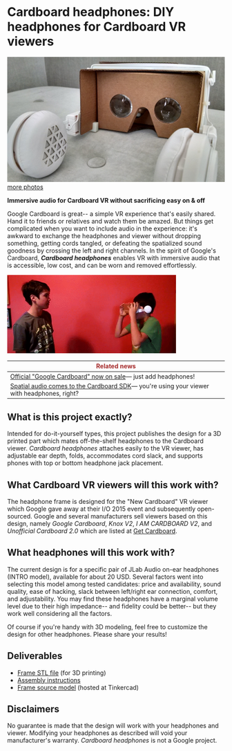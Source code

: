 # Cardboard headphones:  DIY headphones for Cardboard VR viewers

[![Cardboard VR headphones](gallery_cover.jpg) more photos](https://goo.gl/photos/ggecJdJPGQ1fHz2C6 "Go to photo gallery")

**Immersive audio for Cardboard VR without sacrificing easy on & off**

Google Cardboard is great-- a simple VR experience that's easily shared.  Hand it to friends or relatives and watch them be amazed.  But things get complicated when you want to include audio in the experience:  it's awkward to exchange the headphones and viewer without dropping something, getting cords tangled, or defeating the spatialized sound goodness by crossing the left and right channels.  In the spirit of Google's Cardboard, **_Cardboard headphones_** enables VR with immersive audio that is accessible, low cost, and can be worn and removed effortlessly.

![Handoff animation](handoff.gif)

|<span style="color: brown">Related news</span>
|------------
|[Official "Google Cardboard" now on sale](https://store.google.com/product/google_cardboard?utm_source=google-cardboard)— just add headphones!
|[Spatial audio comes to the Cardboard SDK](http://googledevelopers.blogspot.com/2016/01/spatial-audio-comes-to-cardboard-sdk.html)— you're using your viewer with headphones, right?

## What is this project exactly?

Intended for do-it-yourself types, this project publishes the design for a 3D printed part which mates off-the-shelf headphones to the Cardboard viewer.  *Cardboard headphones* attaches easily to the VR viewer, has adjustable ear depth, folds, accommodates cord slack, and supports phones with top or bottom headphone jack placement.

## What Cardboard VR viewers will this work with?

The headphone frame is designed for the "New Cardboard" VR viewer which Google gave away at their I/O 2015 event and subsequently open-sourced.  Google and several manufacturers sell viewers based on this design, namely _Google Cardboard_, _Knox V2_, _I AM CARDBOARD V2_, and _Unofficial Cardboard 2.0_ which are listed at [Get Cardboard](https://www.google.com/get/cardboard/get-cardboard/).

## What headphones will this work with?

The current design is for a specific pair of JLab Audio on-ear headphones (INTRO model), available for about 20 USD.  Several factors went into selecting this model among tested candidates:  price and availability, sound quality, ease of hacking, slack between left/right ear connection, comfort, and adjustability.  You may find these headphones have a marginal volume level due to their high impedance-- and fidelity could be better-- but they work well considering all the factors.

Of course if you're handy with 3D modeling, feel free to customize the design for other headphones.  Please share your results!

## Deliverables

* [Frame STL file](v2_jlab_intro/cardboard_headphones_frame.stl) (for 3D printing)
* [Assembly instructions](v2_jlab_intro/assembly.md)
* [Frame source model](https://tinkercad.com/things/i3NaLufb8T3) (hosted at Tinkercad)

## Disclaimers

No guarantee is made that the design will work with your headphones and viewer.  Modifying your headphones as described will void your manufacturer's warranty.  *_Cardboard headphones_* is not a Google project.
